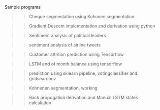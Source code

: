  Sample programs 
 
 >> Cheque segmentation using Kohonen segmentation
 
 >> Gradient Descent implementation and derivation using python
 
 >> Sentiment analysis of political leaders 
 
 >> sentiment analysis of airline tweets 
 
 >> Customer attrition prediction using  Tensorflow
 
 >> LSTM end of month balance using tensorflow
 
 >> prediction using  sklearn pipeline, votingclassifier and gridsearchcv
 
 >> Kohnenen segmentation, working 
 
 >> Back propogation derivation and Manual LSTM states calculation
